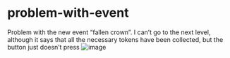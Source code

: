 # problem-with-event
Problem with the new event “fallen crown”. I can’t go to the next level, although it says that all the necessary tokens have been collected, but the button just doesn’t press
![image](https://github.com/hyhaaaa/problem-with-event/assets/167909171/3bf62383-5e4c-4123-8f28-003b6294d8b6)
